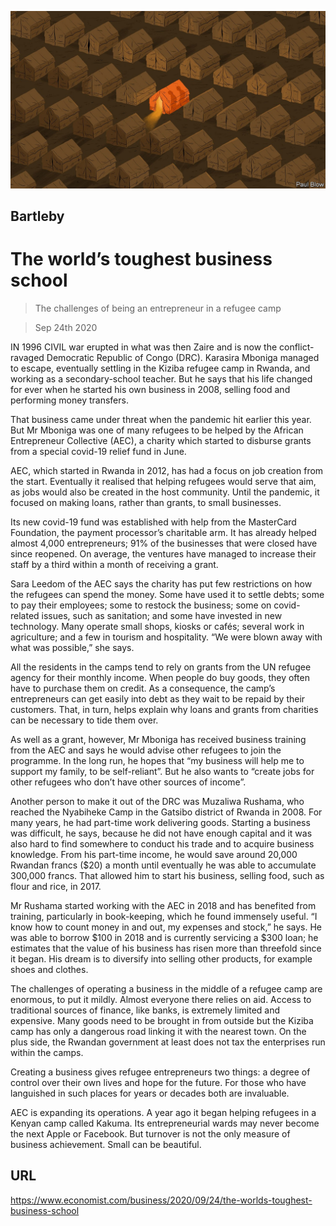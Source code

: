 ![](./images/20200926_WBD001_0.jpg)

## Bartleby

# The world’s toughest business school

> The challenges of being an entrepreneur in a refugee camp

> Sep 24th 2020

IN 1996 CIVIL war erupted in what was then Zaire and is now the conflict-ravaged Democratic Republic of Congo (DRC). Karasira Mboniga managed to escape, eventually settling in the Kiziba refugee camp in Rwanda, and working as a secondary-school teacher. But he says that his life changed for ever when he started his own business in 2008, selling food and performing money transfers.

That business came under threat when the pandemic hit earlier this year. But Mr Mboniga was one of many refugees to be helped by the African Entrepreneur Collective (AEC), a charity which started to disburse grants from a special covid-19 relief fund in June.

AEC, which started in Rwanda in 2012, has had a focus on job creation from the start. Eventually it realised that helping refugees would serve that aim, as jobs would also be created in the host community. Until the pandemic, it focused on making loans, rather than grants, to small businesses.

Its new covid-19 fund was established with help from the MasterCard Foundation, the payment processor’s charitable arm. It has already helped almost 4,000 entrepreneurs; 91% of the businesses that were closed have since reopened. On average, the ventures have managed to increase their staff by a third within a month of receiving a grant.

Sara Leedom of the AEC says the charity has put few restrictions on how the refugees can spend the money. Some have used it to settle debts; some to pay their employees; some to restock the business; some on covid-related issues, such as sanitation; and some have invested in new technology. Many operate small shops, kiosks or cafés; several work in agriculture; and a few in tourism and hospitality. “We were blown away with what was possible,” she says.

All the residents in the camps tend to rely on grants from the UN refugee agency for their monthly income. When people do buy goods, they often have to purchase them on credit. As a consequence, the camp’s entrepreneurs can get easily into debt as they wait to be repaid by their customers. That, in turn, helps explain why loans and grants from charities can be necessary to tide them over.

As well as a grant, however, Mr Mboniga has received business training from the AEC and says he would advise other refugees to join the programme. In the long run, he hopes that “my business will help me to support my family, to be self-reliant”. But he also wants to “create jobs for other refugees who don’t have other sources of income”.

Another person to make it out of the DRC was Muzaliwa Rushama, who reached the Nyabiheke Camp in the Gatsibo district of Rwanda in 2008. For many years, he had part-time work delivering goods. Starting a business was difficult, he says, because he did not have enough capital and it was also hard to find somewhere to conduct his trade and to acquire business knowledge. From his part-time income, he would save around 20,000 Rwandan francs ($20) a month until eventually he was able to accumulate 300,000 francs. That allowed him to start his business, selling food, such as flour and rice, in 2017.

Mr Rushama started working with the AEC in 2018 and has benefited from training, particularly in book-keeping, which he found immensely useful. “I know how to count money in and out, my expenses and stock,” he says. He was able to borrow $100 in 2018 and is currently servicing a $300 loan; he estimates that the value of his business has risen more than threefold since it began. His dream is to diversify into selling other products, for example shoes and clothes.

The challenges of operating a business in the middle of a refugee camp are enormous, to put it mildly. Almost everyone there relies on aid. Access to traditional sources of finance, like banks, is extremely limited and expensive. Many goods need to be brought in from outside but the Kiziba camp has only a dangerous road linking it with the nearest town. On the plus side, the Rwandan government at least does not tax the enterprises run within the camps.

Creating a business gives refugee entrepreneurs two things: a degree of control over their own lives and hope for the future. For those who have languished in such places for years or decades both are invaluable.

AEC is expanding its operations. A year ago it began helping refugees in a Kenyan camp called Kakuma. Its entrepreneurial wards may never become the next Apple or Facebook. But turnover is not the only measure of business achievement. Small can be beautiful.

## URL

https://www.economist.com/business/2020/09/24/the-worlds-toughest-business-school
